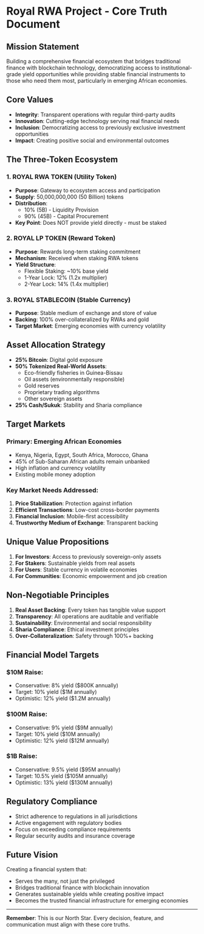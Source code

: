 # Royal RWA Project - Core Truth Document

## Mission Statement
Building a comprehensive financial ecosystem that bridges traditional finance with blockchain technology, democratizing access to institutional-grade yield opportunities while providing stable financial instruments to those who need them most, particularly in emerging African economies.

## Core Values
- **Integrity**: Transparent operations with regular third-party audits
- **Innovation**: Cutting-edge technology serving real financial needs
- **Inclusion**: Democratizing access to previously exclusive investment opportunities
- **Impact**: Creating positive social and environmental outcomes

## The Three-Token Ecosystem

### 1. ROYAL RWA TOKEN (Utility Token)
- **Purpose**: Gateway to ecosystem access and participation
- **Supply**: 50,000,000,000 (50 Billion) tokens
- **Distribution**:
  - 10% (5B) - Liquidity Provision
  - 90% (45B) - Capital Procurement
- **Key Point**: Does NOT provide yield directly - must be staked

### 2. ROYAL LP TOKEN (Reward Token)
- **Purpose**: Rewards long-term staking commitment
- **Mechanism**: Received when staking RWA tokens
- **Yield Structure**:
  - Flexible Staking: ~10% base yield
  - 1-Year Lock: 12% (1.2x multiplier)
  - 2-Year Lock: 14% (1.4x multiplier)

### 3. ROYAL STABLECOIN (Stable Currency)
- **Purpose**: Stable medium of exchange and store of value
- **Backing**: 100% over-collateralized by RWAs and gold
- **Target Market**: Emerging economies with currency volatility

## Asset Allocation Strategy
- **25% Bitcoin**: Digital gold exposure
- **50% Tokenized Real-World Assets**:
  - Eco-friendly fisheries in Guinea-Bissau
  - Oil assets (environmentally responsible)
  - Gold reserves
  - Proprietary trading algorithms
  - Other sovereign assets
- **25% Cash/Sukuk**: Stability and Sharia compliance

## Target Markets
### Primary: Emerging African Economies
- Kenya, Nigeria, Egypt, South Africa, Morocco, Ghana
- 45% of Sub-Saharan African adults remain unbanked
- High inflation and currency volatility
- Existing mobile money adoption

### Key Market Needs Addressed:
1. **Price Stabilization**: Protection against inflation
2. **Efficient Transactions**: Low-cost cross-border payments
3. **Financial Inclusion**: Mobile-first accessibility
4. **Trustworthy Medium of Exchange**: Transparent backing

## Unique Value Propositions
1. **For Investors**: Access to previously sovereign-only assets
2. **For Stakers**: Sustainable yields from real assets
3. **For Users**: Stable currency in volatile economies
4. **For Communities**: Economic empowerment and job creation

## Non-Negotiable Principles
1. **Real Asset Backing**: Every token has tangible value support
2. **Transparency**: All operations are auditable and verifiable
3. **Sustainability**: Environmental and social responsibility
4. **Sharia Compliance**: Ethical investment principles
5. **Over-Collateralization**: Safety through 100%+ backing

## Financial Model Targets
### $10M Raise:
- Conservative: 8% yield ($800K annually)
- Target: 10% yield ($1M annually)
- Optimistic: 12% yield ($1.2M annually)

### $100M Raise:
- Conservative: 9% yield ($9M annually)
- Target: 10% yield ($10M annually)
- Optimistic: 12% yield ($12M annually)

### $1B Raise:
- Conservative: 9.5% yield ($95M annually)
- Target: 10.5% yield ($105M annually)
- Optimistic: 13% yield ($130M annually)

## Regulatory Compliance
- Strict adherence to regulations in all jurisdictions
- Active engagement with regulatory bodies
- Focus on exceeding compliance requirements
- Regular security audits and insurance coverage

## Future Vision
Creating a financial system that:
- Serves the many, not just the privileged
- Bridges traditional finance with blockchain innovation
- Generates sustainable yields while creating positive impact
- Becomes the trusted financial infrastructure for emerging economies

---

**Remember**: This is our North Star. Every decision, feature, and communication must align with these core truths.